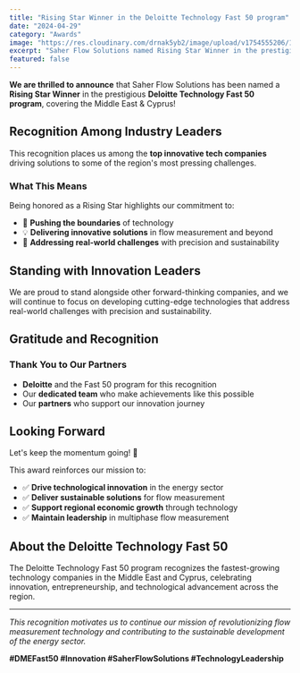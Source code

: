 ```yaml
---
title: "Rising Star Winner in the Deloitte Technology Fast 50 program"
date: "2024-04-29"
category: "Awards"
image: "https://res.cloudinary.com/drnak5yb2/image/upload/v1754555206/1713377559369_zk5cap.jpg"
excerpt: "Saher Flow Solutions named Rising Star Winner in the prestigious Deloitte Technology Fast 50 program, covering the Middle East & Cyprus, recognizing our innovative tech solutions."
featured: false
---
```



**We are thrilled to announce** that Saher Flow Solutions has been named a **Rising Star Winner** in the prestigious **Deloitte Technology Fast 50 program**, covering the Middle East & Cyprus!

## Recognition Among Industry Leaders

This recognition places us among the **top innovative tech companies** driving solutions to some of the region's most pressing challenges.

### What This Means

Being honored as a Rising Star highlights our commitment to:

- 🚀 **Pushing the boundaries** of technology
- 💡 **Delivering innovative solutions** in flow measurement and beyond
- 🎯 **Addressing real-world challenges** with precision and sustainability

## Standing with Innovation Leaders

We are proud to stand alongside other forward-thinking companies, and we will continue to focus on developing cutting-edge technologies that address real-world challenges with precision and sustainability.

## Gratitude and Recognition

### Thank You to Our Partners

- **Deloitte** and the Fast 50 program for this recognition
- Our **dedicated team** who make achievements like this possible
- Our **partners** who support our innovation journey

## Looking Forward

Let's keep the momentum going! 🚀

This award reinforces our mission to:

- ✅ **Drive technological innovation** in the energy sector
- ✅ **Deliver sustainable solutions** for flow measurement
- ✅ **Support regional economic growth** through technology
- ✅ **Maintain leadership** in multiphase flow measurement

## About the Deloitte Technology Fast 50

The Deloitte Technology Fast 50 program recognizes the fastest-growing technology companies in the Middle East and Cyprus, celebrating innovation, entrepreneurship, and technological advancement across the region.

---

*This recognition motivates us to continue our mission of revolutionizing flow measurement technology and contributing to the sustainable development of the energy sector.*

**#DMEFast50 #Innovation #SaherFlowSolutions #TechnologyLeadership**
